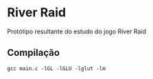 # River Raid

Protótipo resultante do estudo do jogo River Raid

## Compilação

`gcc main.c -lGL -lGLU -lglut -lm`
